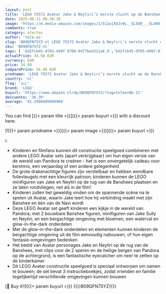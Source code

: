 ```yaml
---
layout: post
title: 'LEGO 75572 Avatar Jake & Neytiri’s eerste vlucht op de Banshee  Pandora Constructie Speelgoed met 2 Figuren  Minifiguren en Glow-in-the-dark Elementen'
date: 2025-06-11 00:38:30
image: 'https://m.media-amazon.com/images/I/512wjXbJv9L._SL500_._SL400_.jpg'
comments: true
category: ofertas
author: 'tole.es'
slug: 'B09QFN7SYZ-nl LEGO 75572 Avatar Jake & Neytiri’s eerste vlucht op de...'
sku: 'B09QFN7SYZ-nl'
tags: [ '6d2fcb45-df05-499f-9780-9477bed321a6_0','6d2fcb45-df05-499f-9780-9477bed321a6_2601','Arborist Merchandising Root','Bouw- & constructiespeelgoed','Bouwspeelgoedfiguren','Self Service','Sinterklaas','Special Features Stores','Speelgoed & spellen','lego','🇳🇱', ]
actualPrice: 34.98 EUR
currency: EUR
price: 34.98
comparePrice: 54.99 EUR
prodname: 'LEGO 75572 Avatar Jake & Neytiri’s eerste vlucht op de Banshee  Pandora Constructie Speelgoed met 2 Figuren  Minifiguren en Glow-in-the-dark Elementen'
country: 'nl'
flag: '🇳🇱'
brand: 'LEGO'
buyurl: 'https://www.amazon.nl/dp/B09QFN7SYZ/?tag=tolees0b-21'
descuento: '36.39'
average: '41.2990909090909'
---
```


You can find [{{< param title >}}]({{< param buyurl >}}) with a discount here:

[![{{< param prodname >}}]({{< param image >}})]({{< param buyurl >}})

ℹ️:

- Kinderen en filmfans kunnen dit constructie speelgoed combineren met andere LEGO Avatar sets (apart verkrijgbaar) om hun eigen versie van de wereld van Pandora te creëren - het is een onvergetelijk cadeau voor kerstmis, een verjaardag of een andere gelegenheid
- De grote drakenachtige figuren zijn verstelbaar en hebben wendbare folievleugels met een kleurrijk patroon; kinderen kunnen de LEGO minifiguren van Jake en Neytiri op de rug van de Banshees plaatsen en ze laten rondvliegen, net als in de film!
- Kinderen zullen het geweldig vinden om de spannende scène na te spelen uit Avatar, waarin Jake leert hoe hij verbinding maakt met zijn Banshee en één van de Navi wordt
- Deze LEGO Avatar set geeft kinderen een kijkje in de wereld van Pandora; met 2 bouwbare Banshee figuren, minifiguren van Jake Sully en Neytiri, en een bergachtige omgeving met bloemen, een waterval en glow-in-the-dark onderdelen
- Met de glow-in-the-dark onderdelen en elementen kunnen kinderen de bergachtige omgeving uit de film eenvoudig nabouwen, of hun eigen fantasie-omgevingen bedenken
- Het beeld van Avatar personages Jake en Neytiri op de rug van de Banshees, met clips voor de 2 speren en de heilige bergen van Pandora op de achtergrond, is een fantastische eyecatcher om neer te zetten op de kinderkamer
- Dit LEGO Avatar constructie speelgoed is speciaal ontworpen om samen te bouwen; de set bevat 3 instructieboekjes, zodat vrienden en familie tegelijkertijd verschillende omgevingen kunnen bouwen

[🛒 Buy it!!]({{< param buyurl >}})
{{<world>}}B09QFN7SYZ{{</world>}}
